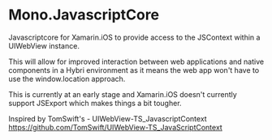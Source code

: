Mono.JavascriptCore
======================

Javascriptcore for Xamarin.iOS to provide access to the JSContext within a UIWebView instance.

This will allow for improved interaction between web applications and native components in a Hybri environment as it means the web app won't have to use the window.location approach.

This is currently at an early stage and Xamarin.iOS doesn't currently support JSExport which makes things a bit tougher.

Inspired by TomSwift's - UIWebView-TS_JavascriptContext  
https://github.com/TomSwift/UIWebView-TS_JavaScriptContext
